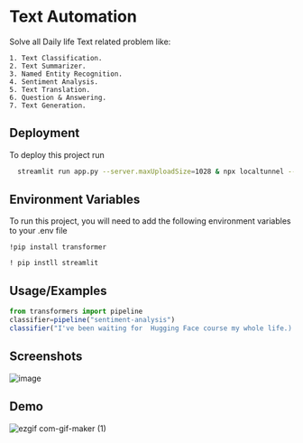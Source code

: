 
# Text Automation

Solve all Daily life Text related problem like:

    1. Text Classification.
    2. Text Summarizer.
    3. Named Entity Recognition.
    4. Sentiment Analysis.
    5. Text Translation.
    6. Question & Answering.
    7. Text Generation.
## Deployment

To deploy this project run

```bash
  streamlit run app.py --server.maxUploadSize=1028 & npx localtunnel --port 8501
```


## Environment Variables

To run this project, you will need to add the following environment variables to your .env file

`!pip install transformer`

`! pip instll streamlit`


## Usage/Examples

```javascript
from transformers import pipeline
classifier=pipeline("sentiment-analysis")
classifier("I've been waiting for  Hugging Face course my whole life.)

```


## Screenshots
![image](https://user-images.githubusercontent.com/60923869/151026671-aa3d7389-deab-479a-be92-ab8adbacf380.png)

## Demo
![ezgif com-gif-maker (1)](https://user-images.githubusercontent.com/60923869/151031668-ad6f1a0d-30a1-4add-878a-ef1e2303bdbb.gif)

